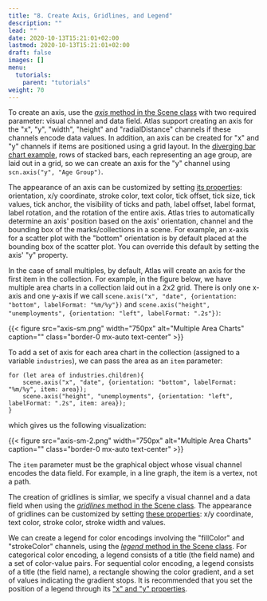 ```yaml
---
title: "8. Create Axis, Gridlines, and Legend"
description: ""
lead: ""
date: 2020-10-13T15:21:01+02:00
lastmod: 2020-10-13T15:21:01+02:00
draft: false
images: []
menu:
  tutorials:
    parent: "tutorials"
weight: 70
---
```


To create an axis, use the [_axis_ method in the Scene class](../../docs/group/scene/#methods-create-guides) with two required parameter: visual channel and data field. Atlas support creating an axis for the "x", "y", "width", "height" and "radialDistance" channels if these channels encode data values. In addition, an axis can be created for "x" and "y" channels if items are positioned using a grid layout. In the [diverging bar chart example](../example/), rows of stacked bars, each representing an age group, are laid out in a grid, so we can create an axis for the "y" channel using `scn.axis("y", "Age Group")`. 

The appearance of an axis can be customized by setting [its properties](../../docs/guide/axis/#properties): orientation, x/y coordinate, stroke color, text color, tick offset, tick size, tick values, tick anchor, the visibility of ticks and path, label offset, label format, label rotation, and the rotation of the entire axis. Atlas tries to automatically determine an axis' position based on the axis' orientation, channel and the bounding box of the marks/collections in a scene. For example, an x-axis for a scatter plot with the "bottom" orientation is by default placed at the bounding box of the scatter plot. You can override this default by setting the axis' "y" property. 

In the case of small multiples, by default, Atlas will create an axis for the first item in the collection. For example, in the figure below, we have multiple area charts in a collection laid out in a 2x2 grid. There is only one x-axis and one y-axis if we call `scene.axis("x", "date", {orientation: "bottom", labelFormat: "%m/%y"})` and `scene.axis("height", "unemployments", {orientation: "left", labelFormat: ".2s"})`:

{{< figure src="axis-sm.png" width="750px" alt="Multiple Area Charts" caption="" class="border-0 mx-auto text-center" >}}

To add a set of axis for each area chart in the collection (assigned to a variable `industries`), we can pass the area as an `item` parameter:

    for (let area of industries.children){
        scene.axis("x", "date", {orientation: "bottom", labelFormat: "%m/%y", item: area});
	    scene.axis("height", "unemployments", {orientation: "left", labelFormat: ".2s", item: area});
    }

which gives us the following visualization:

{{< figure src="axis-sm-2.png" width="750px" alt="Multiple Area Charts" caption="" class="border-0 mx-auto text-center" >}}

The `item` parameter must be the graphical object whose visual channel encodes the data field. For example, in a line graph, the item is a vertex, not a path. 


The creation of gridlines is simliar, we specify a visual channel and a data field when using the [_gridlines_ method in the Scene class](../../docs/group/scene/#methods-create-guides). The appearance of gridlines can be customized by setting [these properties](../../docs/guide/gridlines/#properties): x/y coordinate, text color, stroke color, stroke width and values.

We can create a legend for color encodings involving the "fillColor" and "strokeColor" channels, using the [_legend_ method in the Scene class](../../docs/group/scene/#methods-create-guides). For categorical color encoding, a legend consists of a title (the field name) and a set of color-value pairs. For sequential color encoding, a legend consists of a title (the field name), a rectangle showing the color gradient, and a set of values indicating the gradient stops. It is recommended that you set the position of a legend through its ["x" and "y" properties](../../docs/guide/legend/#properties). 